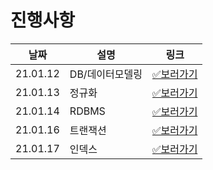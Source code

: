# 진행사항

|날짜|설명|링크|
|------|---|---|
|21.01.12|DB/데이터모델링|[✅보러가기](https://github.com/SSAFY-CS-STUDY/Tech_interview/blob/main/02.database/phb/21.01.12.md)|
|21.01.13|정규화|[✅보러가기](https://github.com/SSAFY-CS-STUDY/Tech_interview/blob/main/02.database/phb/21.01.13.md)|
|21.01.14|RDBMS|[✅보러가기](https://github.com/SSAFY-CS-STUDY/Tech_interview/blob/main/02.database/phb/21.01.14.md)|
|21.01.16|트랜잭션|[✅보러가기](https://github.com/SSAFY-CS-STUDY/Tech_interview/blob/main/02.database/phb/21.01.16.md)|
|21.01.17|인덱스|[✅보러가기](https://github.com/SSAFY-CS-STUDY/Tech_interview/blob/main/02.database/phb/21.01.17.md)|7

